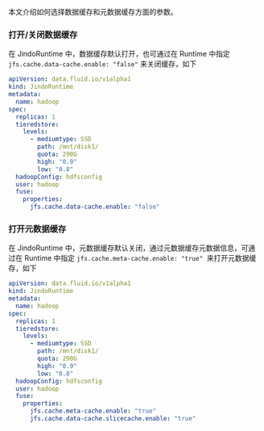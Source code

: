 本文介绍如何选择数据缓存和元数据缓存方面的参数。


### 打开/关闭数据缓存


在 JindoRuntime 中，数据缓存默认打开，也可通过在 Runtime 中指定 `jfs.cache.data-cache.enable: "false"` 来关闭缓存，如下


```yaml
apiVersion: data.fluid.io/v1alpha1
kind: JindoRuntime
metadata:
  name: hadoop
spec:
  replicas: 1
  tieredstore:
    levels:
      - mediumtype: SSD
        path: /mnt/disk1/
        quota: 290G
        high: "0.9"
        low: "0.8"
  hadoopConfig: hdfsconfig
  user: hadoop
  fuse:
    properties:
      jfs.cache.data-cache.enable: "false"
```


### 打开元数据缓存


在 JindoRuntime 中，元数据缓存默认关闭，通过元数据缓存元数据信息，可通过在 Runtime 中指定 `jfs.cache.meta-cache.enable: "true"`  来打开元数据缓存，如下
```yaml
apiVersion: data.fluid.io/v1alpha1
kind: JindoRuntime
metadata:
  name: hadoop
spec:
  replicas: 1
  tieredstore:
    levels:
      - mediumtype: SSD
        path: /mnt/disk1/
        quota: 290G
        high: "0.9"
        low: "0.8"
  hadoopConfig: hdfsconfig
  user: hadoop
  fuse:
    properties:
      jfs.cache.meta-cache.enable: "true"
      jfs.cache.data-cache.slicecache.enable: "true"
```


